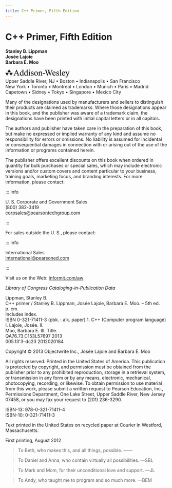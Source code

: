 ```yaml
---
title: C++ Primer, Fifth Edition
---
```


<h1 id="filepos165">C++ Primer, Fifth Edition</h1>
<p><strong>Stanley B. Lippman<br/>Josée Lajoie<br/>Barbara E. Moo</strong></p>
<p><img alt="Image" src="/images/00007.jpg"/><br/>Upper Saddle River, NJ • Boston • Indianapolis • San Francisco<br/>New York • Toronto • Montreal • London • Munich • Paris • Madrid<br/>Capetown • Sidney • Tokyo • Singapore • Mexico City</p> <p>Many of the designations used by manufacturers and sellers to distinguish their products are claimed as trademarks. Where those designations appear in this book, and the publisher was aware of a trademark claim, the designations have been printed with initial capital letters or in all capitals.</p>
<p>The authors and publisher have taken care in the preparation of this book, but make no expressed or implied warranty of any kind and assume no responsibility for errors or omissions. No liability is assumed for incidental or consequential damages in connection with or arising out of the use of the information or programs contained herein.</p>
<p>The publisher offers excellent discounts on this book when ordered in quantity for bulk purchases or special sales, which may include electronic versions and/or custom covers and content particular to your business, training goals, marketing focus, and branding interests. For more information, please contact:</p>

::: info
<p>U. S. Corporate and Government Sales<br/>(800) 382-3419<br/><a href="mailto:corpsales@pearsontechgroup.com">corpsales@pearsontechgroup.com</a></p>
:::

<p>For sales outside the U. S., please contact:</p>

::: info
<p>International Sales<br/><a href="mailto:international@pearsoned.com">international@pearsoned.com</a></p>
:::

<p>Visit us on the Web: <a href="http://informit.com/aw">informit.com/aw</a></p>
<p><em>Library of Congress Cataloging-in-Publication Data</em></p>
<p>Lippman, Stanley B.<br/>  C++ primer / Stanley B. Lippman, Josée Lajoie, Barbara E. Moo. – 5th ed.<br/>       p. cm.<br/>  Includes index.<br/>  ISBN 0-321-71411-3 (pbk. : alk. paper) 1. C++ (Computer program language) I. Lajoie, Josée. II.<br/>Moo, Barbara E. III. Title.<br/>QA76.73.C153L57697 2013<br/>005.13'3–dc23    2012020184</p>
<p>Copyright © 2013 Objectwrite Inc., Josée Lajoie and Barbara E. Moo</p>
<p>All rights reserved. Printed in the United States of America. This publication is protected by copyright, and permission must be obtained from the publisher prior to any prohibited reproduction, storage in a retrieval system, or transmission in any form or by any means, electronic, mechanical, photocopying, recording, or likewise. To obtain permission to use material from this work, please submit a written request to Pearson Education, Inc., Permissions Department, One Lake Street, Upper Saddle River, New Jersey 07458, or you may fax your request to (201) 236-3290.</p>
<p>ISBN-13: 978-0-321-71411-4<br/>ISBN-10:        0-321-71411-3</p>
<p>Text printed in the United States on recycled paper at Courier in Westford, Massachusetts.</p>
<p>First printing, August 2012</p> 

> To Beth, who makes this, and all things, possible.
> ——

> To Daniel and Anna, who contain virtually all possibilities.
> —SBL

> To Mark and Mom, for their unconditional love and support.
> —JL

> To Andy, who taught me to program and so much more.
> —BEM

